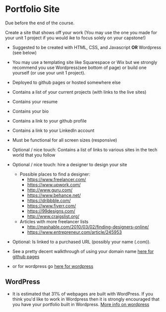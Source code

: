 # Portfolio Site

Due before the end of the course.

Create a site that shows off your work (You may use the one you made for your unit 1 project if you would ike to focus solely on your capstone!)

- Suggested to be created with HTML, CSS, and Javascript **OR** Wordpress (see below)
- You may use a templating site like Squarespace or Wix but we strongly recommend you use Wordpress(see bottom of page) or build one yourself (or use your unit 1 project).
- Deployed to github pages or hosted somewhere else
- Contains a list of your current projects (with links to the live sites)
- Contains your resume
- Contains your bio
- Contains a link to your github profile
- Contains a link to your LinkedIn account
- Must be functional for all screen sizes (responsive)
- Optional / nice touch: Contains a list of links to various sites in the tech world that you follow
- Optional / nice touch: hire a designer to design your site
  - Possible places to find a designer:
    - https://www.freelancer.com/
    - https://www.upwork.com/
    - http://www.guru.com/
    - https://www.behance.net/
    - https://dribbble.com/
    - https://www.fiverr.com/
    - https://99designs.com/
    - http://www.craigslist.org/
  - Articles with more freelancer lists
    - http://mashable.com/2010/03/02/finding-designers-online/
    - https://www.entrepreneur.com/article/245953
    </details>
- Optional: Is linked to a purchased URL (possibly your name (.com)).

- See a pretty decent walkthrough of using your domain name [here for github pages](https://www.namecheap.com/support/knowledgebase/article.aspx/9645/2208/how-do-i-link-my-domain-to-github-pages)
- or for wordpress go [here for wordpress](https://en.support.wordpress.com/move-domain/#transfer-domain-registration-to-another-registrar)

## WordPress

- It is estimated that 31% of webpages are built with WordPress. If you think you'd like to work in Wordpress then it is strongly encouraged that you have your portfolio built in Wordpress. [More info on wordpress](https://wordpress.com/)
